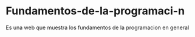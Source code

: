 # Fundamentos-de-la-programaci-n
Es una web que muestra los fundamentos de la programacion en general
